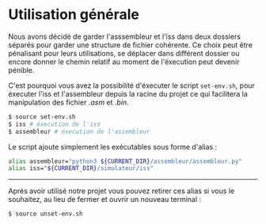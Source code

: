 # Utilisation générale


Nous avons décidé de garder l'asssembleur et l'iss dans deux dossiers séparés pour garder une structure de fichier cohérente. Ce choix peut être pénalisant pour leurs utilisations, se déplacer dans différent dossier ou encore donner le chemin relatif au moment de l'éxecution peut devenir pénible.

C'est pourquoi vous avez la possibilité d'éxecuter le script `set-env.sh`, pour éxecuter l'iss et l'assembleur depuis la racine du projet ce qui facilitera la manipulation des fichier _.asm_ et _.bin_.

```bash
$ source set-env.sh
$ iss # éxecution de l'iss
$ assembleur # éxecution de l'assembleur
```

Le script ajoute simplement les exécutables sous forme d'alias :
```bash
alias assembleur="python3 ${CURRENT_DIR}/assembleur/assembleur.py"
alias iss="${CURRENT_DIR}/simulateur/iss"
```

---

Après avoir utilisé notre projet vous pouvez retirer ces alias si vous le souhaitez, au lieu de fermer et ouvrir un nouveau terminal :

```bash
$ source unset-env.sh
```
